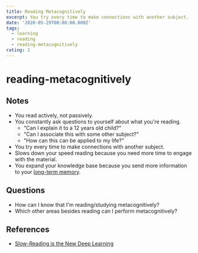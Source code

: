 ```yaml
---
title: Reading Metacognitively
excerpt: You try every time to make connections with another subject.
date: '2020-05-29T00:00:00.000Z'
tags:
  - learning
  - reading
  - reading-metacognitively
rating: 2
---
```


# reading-metacognitively

## Notes

* You read actively, not passively.
* You constantly ask questions to yourself about what you're reading.
  * "Can I explain it to a 12 years old child?"
  * "Can I associate this with some other subject?"
  * "How can this can be applied to my life?"
* You try every time to make connections with another subject.
* Slows down your speed reading because you need more time to engage with the material.
* You expand your knowledge base because you send more information to your [long-term memory](https://github.com/arantespp/arantespp.com/tree/b6972d031c3b14786c74e4cbe8941b4cc5f36c0f/zettelkasten/long-term-memory/README.md).

## Questions

* How can I know that I'm reading/studying metacognitively?
* Which other areas besides reading can I perform metacognitively?

## References

* [Slow-Reading is the New Deep Learning](https://medium.com/better-humans/slow-reading-is-the-new-deep-learning-452f179c0289)

